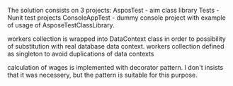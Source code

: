 The solution consists on 3 projects:
AsposTest - aim class library 
Tests - Nunit test projects
ConsoleAppTest - dummy console project with example of usage of AsposeTestClassLibrary.

workers collection is wrapped into DataContext class in order to possibility of substitution with real database data context.
workers collection defined as singleton to avoid duplications of data contexts

calculation of wages is implemented with decorator pattern. I don't insists that it was necessery, but the pattern is suitable for this purpose. 